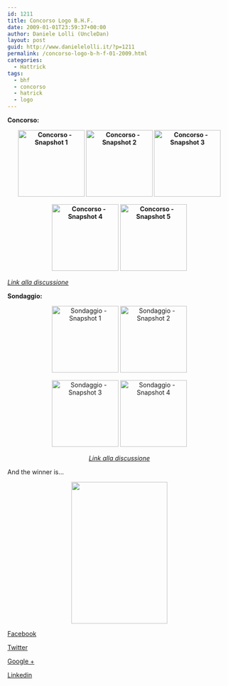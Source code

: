 ```yaml
---
id: 1211
title: Concorso Logo B.H.F.
date: 2009-01-01T23:59:37+00:00
author: Daniele Lolli (UncleDan)
layout: post
guid: http://www.danielelolli.it/?p=1211
permalink: /concorso-logo-b-h-f-01-2009.html
categories:
  - Hattrick
tags:
  - bhf
  - concorso
  - hatrick
  - logo
---
```

**Concorso:**

<p style="text-align: center;">
  <strong><a href="http://www.danielelolli.it/wp-content/uploads/2009/04/concorso1.png" target="_blank"><img class="alignnone size-thumbnail wp-image-312" title="Concorso - Snapshot 1" src="http://www.danielelolli.it/wp-content/uploads/2009/04/concorso1-150x150.png" alt="Concorso - Snapshot 1" width="150" height="150" /></a> <a href="http://www.danielelolli.it/wp-content/uploads/2009/04/concorso2.png" target="_blank"><img class="alignnone size-thumbnail wp-image-313" title="Concorso - Snapshot 2" src="http://www.danielelolli.it/wp-content/uploads/2009/04/concorso2-150x150.png" alt="Concorso - Snapshot 2" width="150" height="150" /></a> </strong><strong><a href="http://www.danielelolli.it/wp-content/uploads/2009/04/concorso3.png" target="_blank"><img class="alignnone size-thumbnail wp-image-314" title="Concorso - Snapshot 3" src="http://www.danielelolli.it/wp-content/uploads/2009/04/concorso3-150x150.png" alt="Concorso - Snapshot 3" width="150" height="150" /></a></strong>
</p>

<p style="text-align: center;">
  <strong><a href="http://www.danielelolli.it/wp-content/uploads/2009/04/concorso3.png" target="_blank"></a><a href="http://www.danielelolli.it/wp-content/uploads/2009/04/concorso4.png" target="_self"><img class="alignnone size-thumbnail wp-image-315" title="Concorso - Snapshot 4" src="http://www.danielelolli.it/wp-content/uploads/2009/04/concorso4-150x150.png" alt="Concorso - Snapshot 4" width="150" height="150" /></a> </strong><strong><a href="http://www.danielelolli.it/wp-content/uploads/2009/04/concorso5.png" target="_blank"><img class="alignnone size-thumbnail wp-image-316" title="Concorso - Snapshot 5" src="http://www.danielelolli.it/wp-content/uploads/2009/04/concorso5-150x150.png" alt="Concorso - Snapshot 5" width="150" height="150" /></a></strong>
</p>

<a href="http://www.hattrick.org/Forum/Read.aspx?t=12262606&a=1" target="_blank"><em>Link alla discussione</em></a>

**Sondaggio:**

<p style="text-align: center;">
  <a href="http://www.danielelolli.it/wp-content/uploads/2009/04/sondaggio1.png" target="_blank"><img class="alignnone size-thumbnail wp-image-319" title="Sondaggio - Snapshot 1" src="http://www.danielelolli.it/wp-content/uploads/2009/04/sondaggio1-150x150.png" alt="Sondaggio - Snapshot 1" width="150" height="150" /></a> <a href="http://www.danielelolli.it/wp-content/uploads/2009/04/sondaggio2.png" target="_blank"><img class="alignnone size-thumbnail wp-image-320" title="Sondaggio - Snapshot 2" src="http://www.danielelolli.it/wp-content/uploads/2009/04/sondaggio2-150x150.png" alt="Sondaggio - Snapshot 2" width="150" height="150" /></a>
</p>

<p style="text-align: center;">
  <a href="http://www.danielelolli.it/wp-content/uploads/2009/04/sondaggio2.png" target="_blank"></a> <a href="http://www.danielelolli.it/wp-content/uploads/2009/04/sondaggio3.png" target="_blank"><img class="alignnone size-thumbnail wp-image-321" title="Sondaggio - Snapshot 3" src="http://www.danielelolli.it/wp-content/uploads/2009/04/sondaggio3-150x150.png" alt="Sondaggio - Snapshot 3" width="150" height="150" /></a> <a href="http://www.danielelolli.it/wp-content/uploads/2009/04/sondaggio4.png" target="_blank"><img class="alignnone size-thumbnail wp-image-322" title="Sondaggio - Snapshot 4" src="http://www.danielelolli.it/wp-content/uploads/2009/04/sondaggio4-150x150.png" alt="Sondaggio - Snapshot 4" width="150" height="150" /></a>
</p>

<p style="text-align: center;">
  <a href="http://www.hattrick.org/Forum/Read.aspx?t=12291491&a=1" target="_blank"><em>Link alla discussione</em></a>
</p>

<p style="text-align: left;">
  And the winner is&#8230;
</p>

<p style="text-align: center;">
  <a href="http://www.danielelolli.it/wp-content/uploads/2009/01/11404.jpg"><img class="alignnone size-full wp-image-1361" title="Logo B.H.F." src="http://www.danielelolli.it/wp-content/uploads/2009/01/11404.jpg" alt="" width="216" height="319" srcset="https://www.danielelolli.it/wp-content/uploads/2009/01/11404.jpg 216w, https://www.danielelolli.it/wp-content/uploads/2009/01/11404-203x300.jpg 203w" sizes="(max-width: 216px) 100vw, 216px" /></a>
</p>

<div class="container_share">
  <a href="http://www.facebook.com/sharer.php?u=http://www.danielelolli.it/concorso-logo-b-h-f-01-2009.html&t=Concorso Logo B.H.F." target="_blank" class="button_purab_share facebook"><span><i class="icon-facebook"></i></span>
  
  <p>
    Facebook
  </p></a> 
  
  <a href="http://twitter.com/share?url=http://www.danielelolli.it/concorso-logo-b-h-f-01-2009.html&text=Concorso Logo B.H.F." target="_blank" class="button_purab_share twitter"><span><i class="icon-twitter"></i></span>
  
  <p>
    Twitter
  </p></a> 
  
  <a href="https://plus.google.com/share?url=http://www.danielelolli.it/concorso-logo-b-h-f-01-2009.html" target="_blank" class="button_purab_share google-plus"><span><i class="icon-google-plus"></i></span>
  
  <p>
    Google +
  </p></a> 
  
  <a href="http://www.linkedin.com/shareArticle?mini=true&url=http://www.danielelolli.it/concorso-logo-b-h-f-01-2009.html&title=Concorso Logo B.H.F." target="_blank" class="button_purab_share linkedin"><span><i class="icon-linkedin"></i></span>
  
  <p>
    Linkedin
  </p></a>
</div>